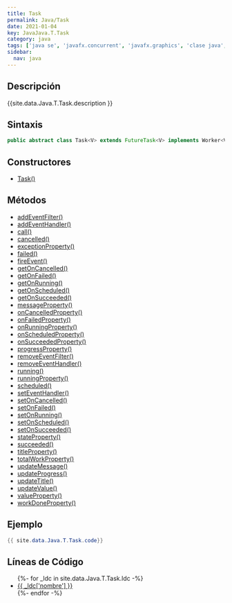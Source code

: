 ```yaml
---
title: Task
permalink: Java/Task
date: 2021-01-04
key: JavaJava.T.Task
category: java
tags: ['java se', 'javafx.concurrent', 'javafx.graphics', 'clase java', 'JavaFX 2.0']
sidebar: 
  nav: java
---
```


## Descripción
{{site.data.Java.T.Task.description }}

## Sintaxis
~~~java
public abstract class Task<V> extends FutureTask<V> implements Worker<V>, EventTarget
~~~

## Constructores
* [Task()](/Java/Task/Task/)

## Métodos
* [addEventFilter()](/Java/Task/addEventFilter)
* [addEventHandler()](/Java/Task/addEventHandler)
* [call()](/Java/Task/call)
* [cancelled()](/Java/Task/cancelled)
* [exceptionProperty()](/Java/Task/exceptionProperty)
* [failed()](/Java/Task/failed)
* [fireEvent()](/Java/Task/fireEvent)
* [getOnCancelled()](/Java/Task/getOnCancelled)
* [getOnFailed()](/Java/Task/getOnFailed)
* [getOnRunning()](/Java/Task/getOnRunning)
* [getOnScheduled()](/Java/Task/getOnScheduled)
* [getOnSucceeded()](/Java/Task/getOnSucceeded)
* [messageProperty()](/Java/Task/messageProperty)
* [onCancelledProperty()](/Java/Task/onCancelledProperty)
* [onFailedProperty()](/Java/Task/onFailedProperty)
* [onRunningProperty()](/Java/Task/onRunningProperty)
* [onScheduledProperty()](/Java/Task/onScheduledProperty)
* [onSucceededProperty()](/Java/Task/onSucceededProperty)
* [progressProperty()](/Java/Task/progressProperty)
* [removeEventFilter()](/Java/Task/removeEventFilter)
* [removeEventHandler()](/Java/Task/removeEventHandler)
* [running()](/Java/Task/running)
* [runningProperty()](/Java/Task/runningProperty)
* [scheduled()](/Java/Task/scheduled)
* [setEventHandler()](/Java/Task/setEventHandler)
* [setOnCancelled()](/Java/Task/setOnCancelled)
* [setOnFailed()](/Java/Task/setOnFailed)
* [setOnRunning()](/Java/Task/setOnRunning)
* [setOnScheduled()](/Java/Task/setOnScheduled)
* [setOnSucceeded()](/Java/Task/setOnSucceeded)
* [stateProperty()](/Java/Task/stateProperty)
* [succeeded()](/Java/Task/succeeded)
* [titleProperty()](/Java/Task/titleProperty)
* [totalWorkProperty()](/Java/Task/totalWorkProperty)
* [updateMessage()](/Java/Task/updateMessage)
* [updateProgress()](/Java/Task/updateProgress)
* [updateTitle()](/Java/Task/updateTitle)
* [updateValue()](/Java/Task/updateValue)
* [valueProperty()](/Java/Task/valueProperty)
* [workDoneProperty()](/Java/Task/workDoneProperty)

## Ejemplo
~~~java
{{ site.data.Java.T.Task.code}}
~~~

## Líneas de Código
<ul>
{%- for _ldc in site.data.Java.T.Task.ldc -%}
   <li>
       <a href="{{_ldc['url'] }}">{{ _ldc['nombre'] }}</a>
   </li>
{%- endfor -%}
</ul>
